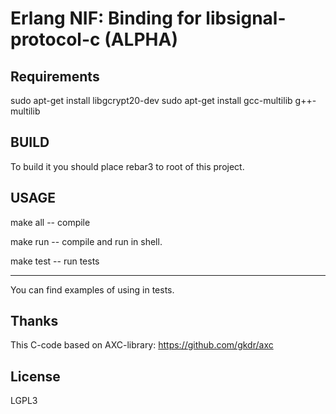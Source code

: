 # Erlang NIF: Binding for libsignal-protocol-c (ALPHA)

## Requirements

sudo apt-get install libgcrypt20-dev
sudo apt-get install gcc-multilib g++-multilib

## BUILD

To build it you should place rebar3 to root of this project.

## USAGE

make all -- compile

make run -- compile and run in shell.

make test -- run tests

--------------------------------------------------

You can find examples of using in tests.

## Thanks

This C-code based on AXC-library: https://github.com/gkdr/axc

## License

LGPL3


